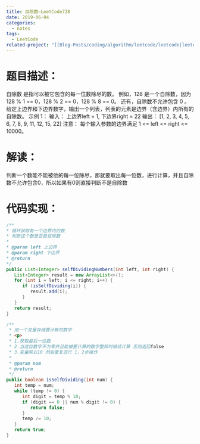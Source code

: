 ```yaml
---
title: 自除数—LeetCode728
date: 2019-06-04
categories:
  - notes
tags:
  - LeetCode
related-project: "[[Blog-Posts/coding/algorithm/leetcode/leetcode|leetcode]]"
---
```


# 题目描述：

自除数 是指可以被它包含的每一位数除尽的数。
例如，128 是一个自除数，因为 128 % 1 == 0，128 % 2 == 0，128 % 8 == 0。
还有，自除数不允许包含 0 。
给定上边界和下边界数字，输出一个列表，列表的元素是边界（含边界）内所有的自除数。
示例 1：
输入：
上边界left = 1, 下边界right = 22
输出： \[1, 2, 3, 4, 5, 6, 7, 8, 9, 11, 12, 15, 22]
注意：
每个输入参数的边界满足 1 <= left <= right <= 10000。


# 解读：

判断一个数能不能被他的每一位除尽，那就要取出每一位数，进行计算，并且自除数不允许包含0，所以如果有0则直接判断不是自除数

<!--more-->

# 代码实现：

```java
/**
* 循环获取每一个边界内的数
* 判断这个数是否是自除数
*
* @param left 上边界
* @param right 下边界
* @return
*/
public List<Integer> selfDividingNumbers(int left, int right) {
   List<Integer> result = new ArrayList<>();
   for (int i = left; i <= right; i++) {
      if (isSelfDividing(i)) {
         result.add(i);
      }
   }
   return result;
}

/**
 * 用一个变量存储要计算的数字
 * <p>
 * 1.获取最后一位数
 * 2.当这位数字不为零并且能被要计算的数字整除时继续计算 否则返回false
 * 3.变量除以10 然后重复进行 1，2步操作
 *
 * @param num
 * @return
 */
public boolean isSelfDividing(int num) {
   int temp = num;
   while (temp != 0) {
      int digit = temp % 10;
      if (digit == 0 || num % digit != 0) {
         return false;
      }
      temp /= 10;
   }
   return true;
}
```